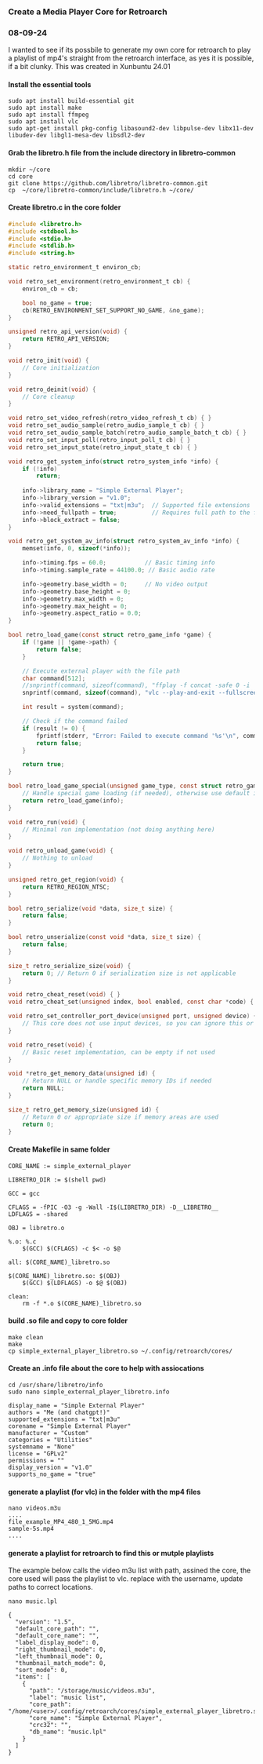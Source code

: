 ### Create a Media Player Core for Retroarch
### 08-09-24

I wanted to see if its possbile to generate my own core for retroarch to play a playlist of mp4's straight from the retroarch interface, as yes it is possible, if a bit clunky.
This was created in Xunbuntu 24.01

#### Install the essential tools
```text
sudo apt install build-essential git
sudo apt install make
sudo apt install ffmpeg
sudo apt install vlc
sudo apt-get install pkg-config libasound2-dev libpulse-dev libx11-dev libudev-dev libgl1-mesa-dev libsdl2-dev
```
#### Grab the libretro.h file from the include directory in libretro-common
```text
mkdir ~/core
cd core
git clone https://github.com/libretro/libretro-common.git
cp  ~/core/libretro-common/include/libretro.h ~/core/
```
#### Create libretro.c in the core folder
```c
#include <libretro.h>
#include <stdbool.h>
#include <stdio.h>
#include <stdlib.h>
#include <string.h>

static retro_environment_t environ_cb;

void retro_set_environment(retro_environment_t cb) {
    environ_cb = cb;

    bool no_game = true;
    cb(RETRO_ENVIRONMENT_SET_SUPPORT_NO_GAME, &no_game);
}

unsigned retro_api_version(void) {
    return RETRO_API_VERSION;
}

void retro_init(void) {
    // Core initialization
}

void retro_deinit(void) {
    // Core cleanup
}

void retro_set_video_refresh(retro_video_refresh_t cb) { }
void retro_set_audio_sample(retro_audio_sample_t cb) { }
void retro_set_audio_sample_batch(retro_audio_sample_batch_t cb) { }
void retro_set_input_poll(retro_input_poll_t cb) { }
void retro_set_input_state(retro_input_state_t cb) { }

void retro_get_system_info(struct retro_system_info *info) {
    if (!info)
        return;
    
    info->library_name = "Simple External Player";
    info->library_version = "v1.0";
    info->valid_extensions = "txt|m3u";  // Supported file extensions
    info->need_fullpath = true;          // Requires full path to the file
    info->block_extract = false;
}

void retro_get_system_av_info(struct retro_system_av_info *info) {
    memset(info, 0, sizeof(*info));

    info->timing.fps = 60.0;           // Basic timing info
    info->timing.sample_rate = 44100.0; // Basic audio rate

    info->geometry.base_width = 0;     // No video output
    info->geometry.base_height = 0;
    info->geometry.max_width = 0;
    info->geometry.max_height = 0;
    info->geometry.aspect_ratio = 0.0;
}

bool retro_load_game(const struct retro_game_info *game) {
    if (!game || !game->path) {
        return false;
    }

    // Execute external player with the file path
    char command[512];
    //snprintf(command, sizeof(command), "ffplay -f concat -safe 0 -i '%s' -autoexit -fs", game->path);
    snprintf(command, sizeof(command), "vlc --play-and-exit --fullscreen '%s'", game->path);

    int result = system(command);

    // Check if the command failed
    if (result != 0) {
        fprintf(stderr, "Error: Failed to execute command '%s'\n", command);
        return false;
    }

    return true;
}

bool retro_load_game_special(unsigned game_type, const struct retro_game_info *info, size_t info_size) {
    // Handle special game loading (if needed), otherwise use default implementation
    return retro_load_game(info);
}

void retro_run(void) {
    // Minimal run implementation (not doing anything here)
}

void retro_unload_game(void) {
    // Nothing to unload
}

unsigned retro_get_region(void) {
    return RETRO_REGION_NTSC;
}

bool retro_serialize(void *data, size_t size) {
    return false;
}

bool retro_unserialize(const void *data, size_t size) {
    return false;
}

size_t retro_serialize_size(void) {
    return 0; // Return 0 if serialization size is not applicable
}

void retro_cheat_reset(void) { }
void retro_cheat_set(unsigned index, bool enabled, const char *code) { }

void retro_set_controller_port_device(unsigned port, unsigned device) {
    // This core does not use input devices, so you can ignore this or provide minimal handling
}

void retro_reset(void) {
    // Basic reset implementation, can be empty if not used
}

void *retro_get_memory_data(unsigned id) {
    // Return NULL or handle specific memory IDs if needed
    return NULL;
}

size_t retro_get_memory_size(unsigned id) {
    // Return 0 or appropriate size if memory areas are used
    return 0;
}

```
#### Create Makefile in same folder
```text
CORE_NAME := simple_external_player

LIBRETRO_DIR := $(shell pwd)

GCC = gcc

CFLAGS = -fPIC -O3 -g -Wall -I$(LIBRETRO_DIR) -D__LIBRETRO__
LDFLAGS = -shared

OBJ = libretro.o

%.o: %.c
	$(GCC) $(CFLAGS) -c $< -o $@

all: $(CORE_NAME)_libretro.so

$(CORE_NAME)_libretro.so: $(OBJ)
	$(GCC) $(LDFLAGS) -o $@ $(OBJ)

clean:
	rm -f *.o $(CORE_NAME)_libretro.so
```
#### build .so file and copy to core folder
```text
make clean
make
cp simple_external_player_libretro.so ~/.config/retroarch/cores/
```

#### Create an .info file about the core to help with assiocations
```text
cd /usr/share/libretro/info
sudo nano simple_external_player_libretro.info

display_name = "Simple External Player"
authors = "Me (and chatgpt!)"
supported_extensions = "txt|m3u"
corename = "Simple External Player"
manufacturer = "Custom"
categories = "Utilities"
systemname = "None"
license = "GPLv2"
permissions = ""
display_version = "v1.0"
supports_no_game = "true"
```

#### generate a playlist (for vlc) in the folder with the mp4 files
```text
nano videos.m3u
....
file_example_MP4_480_1_5MG.mp4
sample-5s.mp4
....
```

#### generate a playlist for retroarch to find this or mutple playlists

The example below calls the video m3u list with path, assined the core, the core used will pass the playlist to vlc.
replace <user> with the username, update paths to correct locations.
```text
nano music.lpl

{
  "version": "1.5",
  "default_core_path": "",
  "default_core_name": "",
  "label_display_mode": 0,
  "right_thumbnail_mode": 0,
  "left_thumbnail_mode": 0,
  "thumbnail_match_mode": 0,
  "sort_mode": 0,
  "items": [
    {
      "path": "/storage/music/videos.m3u",
      "label": "music list",
      "core_path": "/home/<user>/.config/retroarch/cores/simple_external_player_libretro.so",
      "core_name": "Simple External Player",
      "crc32": "",
      "db_name": "music.lpl"
    }
  ]
}
```











